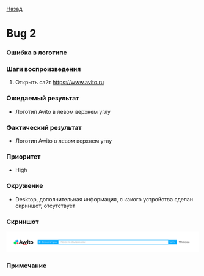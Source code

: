 [Назад](../BUGS.md)

# Bug 2  

### Ошибка в логотипе   

### Шаги воспроизведения   

1. Открыть сайт https://www.avito.ru  


### Ожидаемый результат
* Логотип Avito в левом верхнем углу  


### Фактический результат
* Логотип Awito в левом верхнем углу  

### Приоритет
* High  

### Окружение
* Desktop, дополнительная информация, с какого устройства сделан скриншот, отсутствует  
### Скриншот
![bug-2](images/bug-2.png)      

 ### Примечание
